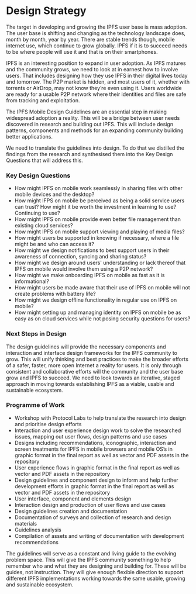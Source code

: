 # Design Strategy

The target in developing and growing the IPFS user base is mass adoption. The user base is shifting and changing as the technology landscape does, month by month, year by year. There are stable trends though, mobile internet use, which continue to grow globally. IPFS if it is to succeed needs to be where people will use it and that is on their smartphones.

IPFS is an interesting position to expand in user adoption. As IPFS matures and the community grows, we need to look at in earnest how to involve users. That includes designing how they use IPFS in their digital lives today and tomorrow. The P2P market is hidden, and most users of it, whether with torrents or AirDrop, may not know they’re even using it. Users worldwide are ready for a usable P2P network where their identities and files are safe from tracking and exploitation.

The IPFS Mobile Design Guidelines are an essential step in making widespread adoption a reality. This will be a bridge between user needs discovered in research and building out IPFS. This will include design patterns, components and methods for an expanding community building better applications.

‌We need to translate the guidelines into design. To do that we distilled the findings from the research and synthesised them into the Key Design Questions that will address this.

### Key Design Questions

* How might IPFS on mobile work seamlessly in sharing files with other mobile devices and the desktop?
* How might IFPS on mobile be perceived as being a solid service users can trust? How might it be worth the investment in learning to use? Continuing to use?
* How might IPFS on mobile provide even better file management than existing cloud services?
* How might IPFS on mobile support viewing and playing of media files?
* How might users be supported in knowing if necessary, where a file might be and who can access it?
* How might we design notifications to best support users in their awareness of connection, syncing and sharing status?
* How might we design around users' understanding or lack thereof that IPFS on mobile would involve them using a P2P network?
* How might we make onboarding IPFS on mobile as fast as it is informational?
* How might users be made aware that their use of IPFS on mobile will not create problems with battery life?
* How might we design offline functionality in regular use on IPFS on mobile?
* How might setting up and managing identity on IPFS on mobile be as easy as on cloud services while not posing security questions for users?

### Next Steps in Design

The design guidelines will provide the necessary components and interaction and interface design frameworks for the IPFS community to grow. This will unify thinking and best practices to make the broader efforts of a safer, faster, more open Internet a reality for users. It is only through consistent and collaborative efforts will the community and the user base grow and IPFS to succeed. We need to look towards an iterative, staged approach in moving towards establishing IPFS as a viable, usable and sustainable ecosystem.

### Programme of Work

* Workshop with Protocol Labs to help translate the research into design and prioritise design efforts
* Interaction and user experience design work to solve the researched issues, mapping out user flows, design patterns and use cases
* Designs including recommendations, iconographic, interaction and screen treatments for IPFS in mobile browsers and mobile OS’s in graphic format in the final report as well as vector and PDF assets in the repository
* User experience flows in graphic format in the final report as well as vector and PDF assets in the repository
* Design guidelines and component design to inform and help further development efforts in graphic format in the final report as well as vector and PDF assets in the repository
* User interface, component and elements design
* Interaction design and production of user flows and use cases
* Design guidelines creation and documentation
* Documentation of surveys and collection of research and design materials
* Guidelines analysis
* Compilation of assets and writing of documentation with development recommendations

The guidelines will serve as a constant and living guide to the evolving problem space. This will give the IPFS community something to help remember who and what they are designing and building for. These will be guides, not instruction. They will give enough flexible direction to support different IPFS implementations working towards the same usable, growing and sustainable ecosystem.

